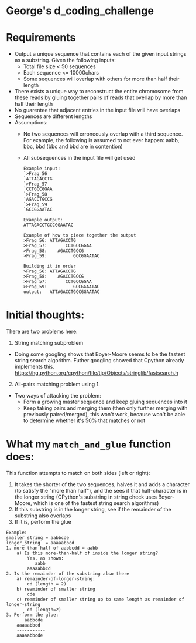 # George's d_coding_challenge



# Requirements

* Output a unique sequence that contains each of the given input strings as a substring. Given the following inputs:
  * Total file size < 50 sequences
  * Each sequence <= 10000chars
  * Some sequences will overlap with others for more than half their length
* There exists a unique way to reconstruct the entire chromosome from these reads by gluing together pairs of reads that overlap by more than half their length
* No guarentee that adjacent entries in the input file will have overlaps
* Sequences are different lengths
* Assumptions:
  * No two sequences will erroneously overlap with a third sequence. For example, the following is assumed to not ever happen: aabb, bbc, bbd (bbc and bbd are in contention)
  * All subsequences in the input file will get used
  
    ```
    Example input:
    `>Frag_56
    `ATTAGACCTG
    `>Frag_57
    `CCTGCCGGAA
    `>Frag_58
    `AGACCTGCCG
    `>Frag_59
    `GCCGGAATAC

    Example output:
    ATTAGACCTGCCGGAATAC

    Example of how to piece together the output
    >Frag_56: ATTAGACCTG
    >Frag_57:       CCTGCCGGAA
    >Frag_58:    AGACCTGCCG
    >Frag_59:          GCCGGAATAC

    Building it in order
    >Frag_56: ATTAGACCTG
    >Frag_58:    AGACCTGCCG
    >Frag_57:       CCTGCCGGAA
    >Frag_59:          GCCGGAATAC
    output:   ATTAGACCTGCCGGAATAC
    ```

# Initial thoughts:

There are two problems here:

1. String matching subproblem
  * Doing some googling shows that Boyer-Moore seems to be the fastest string search algorithm. Futher googling showed that Cpython already implements this. https://hg.python.org/cpython/file/tip/Objects/stringlib/fastsearch.h

2. All-pairs matching problem using 1.
  * Two ways of attacking the problem:
    * Form a growing master sequence and keep gluing sequences into it
    * Keep taking pairs and merging them (then only further merging with previously paired/merged), this won't work, because won't be able to determine whether it's 50% that matches or not


# What my `match_and_glue` function does:
This function attempts to match on both sides (left or right):

1. It takes the shorter of the two sequences, halves it and adds a character (to satisfy the "more than half"), and the sees if that half-character is in the longer string (CPython's substring in string check uses Boyer-Moore, which is one of the fastest string search algorithms)
2. If this substring is in the longer string, see if the remainder of the substring also overlaps
3. If it is, perform the glue

```    
Example:
smaller_string = aabbcde
longer_string  = aaaaabbcd
1. more than half of aabbcdd = aabb
    a) Is this more-than-half of inside the longer string?
        Yes, as shown:
           aabb
        aaaaabbcd
2. Is the remainder of the substring also there
    a) remainder-of-longer-string: 
        cd (length = 2)
    b) reaminder of smaller string 
        cde
    c) reaminder of smaller string up to same length as remainder of longer-string
        cd (length=2)
3. Perform the glue:
       aabbcde
    aaaaabbcd
    -----------
    aaaaabbcde
```   

